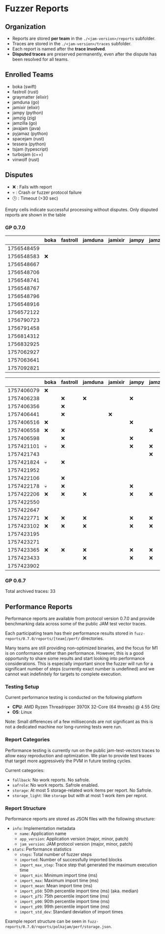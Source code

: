 # Fuzzer Reports

## Organization

- Reports are stored **per team** in the `./<jam-version>/reports` subfolder.  
- Traces are stored in the `./<jam-version>/traces` subfolder.  
- Each report is named after the **trace involved**.
- **Disputed traces** are preserved permanently, even after the dispute has been resolved for all teams.  

## Enrolled Teams

* boka (swift)
* fastroll (rust)
* graymatter (elixir)
* jamduna (go)
* jamixir (elixir)
* jampy (python)
* jamzig (zig)
* jamzilla (go)
* javajam (java)
* pyjamaz (python)
* spacejam (rust)
* tessera (python)
* tsjam (typescript)
* turbojam (c++)
* vinwolf (rust)

## Disputes

* ❌ : Fails with report
* 💀 : Crash or fuzzer protocol failure
* 🕒 : Timeout (>30 sec)

Empty cells indicate successful processing without disputes.
Only disputed reports are shown in the table

### GP 0.7.0

|            | boka | fastroll | jamduna | jamixir | jampy | jamzig | jamzilla | javajam | pyjamaz | spacejam | tessera |tsjam | turbojam | vinwolf |
|------------|------|----------|---------|---------|-------|--------|----------|---------|---------|----------|---------|------|----------|---------|
| 1756548459 |      |          |         |         |       |        |          |         |         |          |         |      |          |         |
| 1756548583 |  ❌  |          |         |         |       |        |          |         |         |          |   ❌    |      |    ❌    |         |
| 1756548667 |      |          |         |         |       |        |          |         |         |          |   ❌    |      |          |         |
| 1756548706 |      |          |         |         |       |        |          |         |         |          |         |      |          |         |
| 1756548741 |      |          |         |         |       |        |          |         |         |          |         |      |          |         |
| 1756548767 |      |          |         |         |       |        |          |         |         |          |   ❌    |      |          |         |
| 1756548796 |      |          |         |         |       |        |          |         |         |          |   ❌    |      |          |         | 
| 1756548916 |      |          |         |         |       |        |          |         |         |          |   ❌    |      |          |         | 
| 1756572122 |      |          |         |         |       |        |          |         |         |    ❌    |         |      |    ❌    |         |
| 1756790723 |      |          |         |         |       |        |          |         |         |          |         |      |          |         |
| 1756791458 |      |          |         |         |       |        |          |         |         |          |         |      |          |         |
| 1756814312 |      |          |         |         |       |        |          |         |         |          |         |      |          |         |
| 1756832925 |      |          |         |         |       |        |          |         |         |          |         |      |          |         |
| 1757062927 |      |          |         |         |       |        |          |         |         |          |   ❌    |      |          |         |
| 1757063641 |      |          |         |         |       |        |          |         |         |          |         |      |          |         |
| 1757092821 |      |          |         |         |       |        |          |         |         |          |         |  💀  |          |         |

|            | boka | fastroll | jamduna | jamixir | jampy | jamzig | jamzilla | javajam | pyjamaz | spacejam | tessera |tsjam | turbojam | vinwolf |
|------------|------|----------|---------|---------|-------|--------|----------|---------|---------|----------|---------|------|----------|---------|
| 1757406079 |  ❌  |          |         |         |       |        |          |         |         |          |   ❌    |      |    ❌    |         |
| 1757406238 |      |    ❌    |   ❌    |         |  ❌   |        |          |         |         |          |   ❌    |      |    ❌    |   ❌    |
| 1757406356 |      |    ❌    |         |         |       |        |          |         |         |          |         |      |          |         |
| 1757406441 |      |    ❌    |         |   ❌    |       |        |    💀    |         |         |          |         |  💀  |          |         |
| 1757406516 |  ❌  |          |         |         |  ❌   |        |          |         |         |          |   ❌    |  ❌  |          |         |
| 1757406558 |  ❌  |    ❌    |         |         |       |   ❌   |          |         |         |    ❌    |   ❌    |      |          |         |
| 1757406598 |      |    ❌    |         |         |  ❌   |        |    ❌    |         |   ❌    |    ❌    |   ❌    |  ❌  |    ❌    |         |
| 1757421101 |  💀  |    ❌    |         |         |  ❌   |   ❌   |          |         |         |    ❌    |   ❌    |      |    ❌    |         |
| 1757421743 |      |          |         |         |       |   ❌   |          |         |         |          |         |      |          |         |
| 1757421824 |  💀  |    ❌    |         |         |       |        |    ❌    |         |         |    ❌    |   ❌    |      |    ❌    |         |
| 1757421952 |      |          |         |         |       |        |          |         |         |    ❌    |   ❌    |      |          |   ❌    |
| 1757422106 |      |    ❌    |         |         |       |        |          |         |         |    ❌    |         |      |          |         |
| 1757422178 |  💀  |    ❌    |         |         |  ❌   |        |    ❌    |         |   ❌    |    ❌    |   ❌    |  ❌  |    ❌    |         |
| 1757422206 |  ❌  |    ❌    |   ❌    |         |  ❌   |   ❌   |          |   ❌    |         |    ❌    |   ❌    |  💀  |    ❌    |   ❌    |
| 1757422550 |      |          |         |         |       |        |          |         |         |          |         |      |          |         |
| 1757422647 |      |          |         |         |       |        |          |         |         |          |   ❌    |      |          |         |
| 1757422771 |  ❌  |    ❌    |   ❌    |         |  ❌   |   ❌   |    ❌    |         |   ❌    |    ❌    |   ❌    |  ❌  |    ❌    |   ❌    |
| 1757423102 |  ❌  |    ❌    |   ❌    |         |  ❌   |   ❌   |    ❌    |         |   ❌    |    ❌    |   ❌    |  ❌  |    ❌    |   ❌    |
| 1757423195 |      |          |         |         |       |        |          |         |         |    ❌    |   ❌    |      |          |         |
| 1757423271 |      |          |         |         |       |        |          |         |         |          |         |      |    ❌    |         |
| 1757423365 |  ❌  |    ❌    |   ❌    |         |  ❌   |   ❌   |    ❌    |         |   ❌    |    ❌    |   ❌    |  ❌  |    ❌    |   ❌    |
| 1757423433 |      |          |   ❌    |         |  ❌   |   ❌   |          |         |   ❌    |    ❌    |   ❌    |      |          |   ❌    |
| 1757423902 |      |          |         |         |       |        |          |         |         |          |         |      |          |   ❌    |


### GP 0.6.7

Total archived traces: 33

## Performance Reports

Performance reports are available from protocol version 0.7.0 and provide
benchmarking data across some of the public JAM test vector traces.

Each participating team has their performance results stored in
`fuzz-reports/0.7.0/reports/[team]/perf/` directories.

Many teams are still providing non-optimized binaries, and the focus for M1 is
on conformance rather than performance. However, this is a good opportunity to
share some results and start looking into performance considerations. This is
especially important since the fuzzer will run for a significant number of steps
(currently exact number is undefined) and we cannot wait indefinitely for
targets to complete execution.

### Testing Setup

Current performance testing is conducted on the following platform
- **CPU**: AMD Ryzen Threadripper 3970X 32-Core (64 threads) @ 4.55 GHz
- **OS**: Linux

Note: Small differences of a few milliseconds are not significant as this is not
a dedicated machine nor long-running tests were run.

### Report Categories

Performance testing is currently run on the public jam-test-vectors traces to
allow easy reproduction and optimization. We plan to provide test traces that
target more aggressively the PVM in future testing cycles.

Current categories:
- `fallback`: No work reports. No safrole.
- `safrole`: No work reports. Safrole enabled.
- `storage`: At most 5 storage-related work items per report. No Safrole.
- `storage_light`: like `storage` but with at most 1 work item per reprot.

### Report Structure

Performance reports are stored as JSON files with the following structure:

- `info`: Implementation metadata
  - `name`: Application name
  - `app_version`: Application version (major, minor, patch)
  - `jam_version`: JAM protocol version (major, minor, patch)
- `stats`: Performance statistics
  - `steps`: Total number of fuzzer steps
  - `imported`: Number of successfully imported blocks
  - `import_max_step`: Trace step that generated the maximum execution time
  - `import_min`: Minimum import time (ms)
  - `import_max`: Maximum import time (ms)
  - `import_mean`: Mean import time (ms)
  - `import_p50`: 50th percentile import time (ms) (aka. median)
  - `import_p75`: 75th percentile import time (ms)
  - `import_p90`: 90th percentile import time (ms)
  - `import_p99`: 99th percentile import time (ms)
  - `import_std_dev`: Standard deviation of import times

Example report structure can be seen in `fuzz-reports/0.7.0/reports/polkajam/perf/storage.json`.
